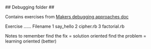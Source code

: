 ## Debugging folder ##

Contains exercises from [Makers debugging approaches doc](https://github.com/makersacademy/skills-workshops/blob/master/practicals/debugging/debugging_approaches.md)

Exercise ...... Filename
1               say_hello
2               cipher.rb
3               factorial.rb


Notes to remember
find the fix = solution oriented
find the problem = learning oriented (better)
